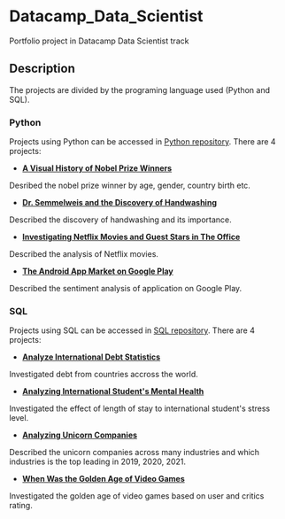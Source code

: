 # Datacamp_Data_Scientist
Portfolio project in Datacamp Data Scientist track
## Description

The projects are divided by the programing language used (Python and SQL).

### Python
Projects using Python can be accessed in [Python repository](https://github.com/jonywony/Datacamp_Data_Scientist/tree/main/Python). 
There are 4 projects:

- [**A Visual History of Nobel Prize Winners**](https://github.com/jonywony/Datacamp_Data_Scientist/tree/main/Python/A%20Visual%20History%20of%20Nobel%20Prize%20Winners)
  
Desribed the nobel prize winner by age, gender, country birth etc. 
- [**Dr. Semmelweis and the Discovery of Handwashing**](https://github.com/jonywony/Datacamp_Data_Scientist/tree/main/Python/Dr.%20Semmelweis%20and%20the%20Discovery%20of%20Handwashing)
  
Described the discovery of handwashing and its importance.
- [**Investigating Netflix Movies and Guest Stars in The Office**](https://github.com/jonywony/Datacamp_Data_Scientist/tree/main/Python/Investigating%20Netflix%20Movies%20and%20Guest%20Stars%20in%20The%20Office)
  
Described the analysis of Netflix movies.
- [**The Android App Market on Google Play**](https://github.com/jonywony/Datacamp_Data_Scientist/tree/main/Python/The%20Android%20App%20Market%20on%20Google%20Play)
  
Described the sentiment analysis of application on Google Play.

### SQL
Projects using SQL can be accessed in [SQL repository](https://github.com/jonywony/Datacamp_Data_Scientist/tree/main/SQL). There are 4 projects:

- [**Analyze International Debt Statistics**](https://github.com/jonywony/Datacamp_Data_Scientist/tree/main/SQL/Analyze%20International%20Debt%20Statistics)

Investigated debt from countries accross the world.

- [**Analyzing International Student's Mental Health**](https://github.com/jonywony/Datacamp_Data_Scientist/tree/main/SQL/Analyzing%20International%20Student's%20Mental%20Health)

Investigated the effect of length of stay to international student's stress level.

- [**Analyzing Unicorn Companies**](https://github.com/jonywony/Datacamp_Data_Scientist/tree/main/SQL/Analyzing%20Unicorn%20Companies)

Described the unicorn companies across many industries and which industries is the top leading in 2019, 2020, 2021.

- [**When Was the Golden Age of Video Games**](https://github.com/jonywony/Datacamp_Data_Scientist/tree/main/SQL/When%20Was%20the%20Golden%20Age%20of%20Video%20Games_)

Investigated the golden age of video games based on user and critics rating.
